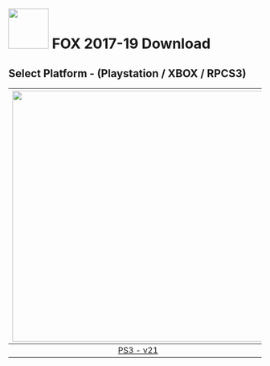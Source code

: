 # <img width="80" src="https://github.com/dylanhale/ScorebugMods/blob/main/assets/images/FOX.png"> FOX 2017-19 Download

## Select Platform - (Playstation / XBOX / RPCS3)

| <img width="500" src="https://github.com/dylanhale/ScorebugMods/blob/main/assets/images/Playstation.png"> | <img width="500" src="https://github.com/dylanhale/ScorebugMods/blob/main/assets/images/Xbox.png"> | <img width="500" src="https://github.com/dylanhale/ScorebugMods/blob/main/assets/images/RPCS3.png"> |
| :---:|:---:|:---:|
| [PS3 - v21](https://www.mediafire.com/file_premium/f7naml55sh5rmbm/FOX_17-19_PS3_V21.rar/file) |  [XBOX - Coming Soon] | [RPCS3 - v21](https://github.com/dylanhale/ScorebugMods/blob/main/Scorebugs/FOX%2017-19/RPCS3/index.md) |

